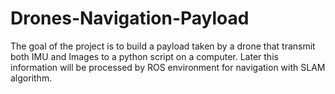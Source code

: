 # Drones-Navigation-Payload
The goal of the project is to build a payload taken by a drone that transmit both IMU and Images to a python script on a computer. Later this information will be processed by ROS environment for navigation with SLAM algorithm. 

